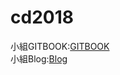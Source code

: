 # cd2018
小組GITBOOK:[GITBOOK](https://s40523119.gitbook.io/cd2018/)<br/>
小組Blog:[Blog](https://s40523119.github.io/cd2018/)